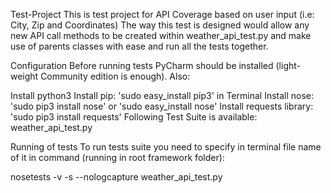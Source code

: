 Test-Project
This is test project for API Coverage based on user input (i.e: City, Zip and Coordinates)
The way this test is designed would allow any new API call methods to be created within weather_api_test.py
and make use of parents classes with ease and run all the tests together.

Configuration
Before running tests PyCharm should be installed (light-weight Community edition is enough). Also:

Install python3
Install pip: 'sudo easy_install pip3' in Terminal
Install nose: 'sudo pip3 install nose' or 'sudo easy_install nose'
Install requests library: 'sudo pip3 install requests'
Following Test Suite is available: weather_api_test.py

Running of tests
To run tests suite you need to specify in terminal file name of it in command (running in root framework folder):

nosetests -v -s --nologcapture weather_api_test.py
